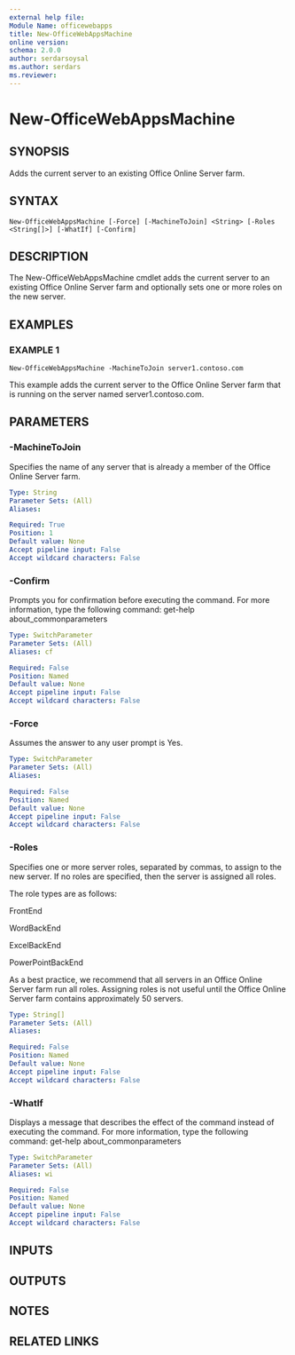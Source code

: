 ```yaml
---
external help file:
Module Name: officewebapps
title: New-OfficeWebAppsMachine
online version:
schema: 2.0.0
author: serdarsoysal
ms.author: serdars
ms.reviewer:
---
```


# New-OfficeWebAppsMachine

## SYNOPSIS
Adds the current server to an existing Office Online Server farm.

## SYNTAX

```
New-OfficeWebAppsMachine [-Force] [-MachineToJoin] <String> [-Roles <String[]>] [-WhatIf] [-Confirm]
```

## DESCRIPTION
The New-OfficeWebAppsMachine cmdlet adds the current server to an existing Office Online Server farm and optionally sets one or more roles on the new server.

## EXAMPLES

### EXAMPLE 1
```
New-OfficeWebAppsMachine -MachineToJoin server1.contoso.com
```

This example adds the current server to the Office Online Server farm that is running on the server named server1.contoso.com.

## PARAMETERS

### -MachineToJoin
Specifies the name of any server that is already a member of the Office Online Server farm.

```yaml
Type: String
Parameter Sets: (All)
Aliases:

Required: True
Position: 1
Default value: None
Accept pipeline input: False
Accept wildcard characters: False
```

### -Confirm
Prompts you for confirmation before executing the command.
For more information, type the following command: get-help about_commonparameters

```yaml
Type: SwitchParameter
Parameter Sets: (All)
Aliases: cf

Required: False
Position: Named
Default value: None
Accept pipeline input: False
Accept wildcard characters: False
```

### -Force
Assumes the answer to any user prompt is Yes.

```yaml
Type: SwitchParameter
Parameter Sets: (All)
Aliases:

Required: False
Position: Named
Default value: None
Accept pipeline input: False
Accept wildcard characters: False
```

### -Roles
Specifies one or more server roles, separated by commas, to assign to the new server.
If no roles are specified, then the server is assigned all roles.

The role types are as follows:

FrontEnd

WordBackEnd

ExcelBackEnd

PowerPointBackEnd

As a best practice, we recommend that all servers in an Office Online Server farm run all roles.
Assigning roles is not useful until the Office Online Server farm contains approximately 50 servers.

```yaml
Type: String[]
Parameter Sets: (All)
Aliases:

Required: False
Position: Named
Default value: None
Accept pipeline input: False
Accept wildcard characters: False
```

### -WhatIf
Displays a message that describes the effect of the command instead of executing the command.
For more information, type the following command: get-help about_commonparameters

```yaml
Type: SwitchParameter
Parameter Sets: (All)
Aliases: wi

Required: False
Position: Named
Default value: None
Accept pipeline input: False
Accept wildcard characters: False
```

## INPUTS

## OUTPUTS

## NOTES

## RELATED LINKS
